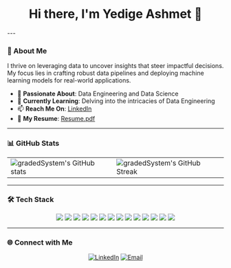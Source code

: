 <h1 align="center">Hi there, I'm Yedige Ashmet 👋</h1>
---

### 👋 About Me

I thrive on leveraging data to uncover insights that steer impactful decisions. My focus lies in crafting robust data pipelines and deploying machine learning models for real-world applications.

- 👀 **Passionate About**: Data Engineering and Data Science
- 🌱 **Currently Learning**: Delving into the intricacies of Data Engineering
- 📫 **Reach Me On**: [LinkedIn](https://www.linkedin.com/in/yedige2000/)
- 📝 **My Resume**: [Resume.pdf](https://github.com/gradedSystem/gradedSystem/blob/main/Resume.pdf)

---

### 📊 GitHub Stats

<table align="center">
  <tr>
    <td>
      <img src="https://github-readme-stats.vercel.app/api?username=gradedSystem&show_icons=true&theme=radical" alt="gradedSystem's GitHub stats"/>
    </td>
    <td>
      <img src="https://github-readme-streak-stats.herokuapp.com/?user=gradedSystem&theme=radical" alt="gradedSystem's GitHub Streak"/>
    </td>
  </tr>
</table>

---

### 🛠️ Tech Stack

<p align="center">
  <img src="https://img.shields.io/badge/-Python-3776AB?style=flat&logo=python&logoColor=white" />
  <img src="https://img.shields.io/badge/-SQL-336791?style=flat&logo=postgresql&logoColor=white" />
  <img src="https://img.shields.io/badge/-Apache%20Spark-E25A1C?style=flat&logo=apachespark&logoColor=white" />
  <img src="https://img.shields.io/badge/-Apache%20Kafka-231F20?style=flat&logo=apachekafka&logoColor=white" />
  <img src="https://img.shields.io/badge/-Airflow-017CEE?style=flat&logo=apacheairflow&logoColor=white" />
  <img src="https://img.shields.io/badge/-Docker-2496ED?style=flat&logo=docker&logoColor=white" />
  <img src="https://img.shields.io/badge/-Git-F05032?style=flat&logo=git&logoColor=white" />
  <img src="https://img.shields.io/badge/-AWS%20Glue-FF9900?style=flat&logo=amazon-aws&logoColor=white" />
  <img src="https://img.shields.io/badge/-AWS%20S3-569A31?style=flat&logo=amazon-aws&logoColor=white" />
  <img src="https://img.shields.io/badge/-BigQuery-4285F4?style=flat&logo=googlecloud&logoColor=white" />
  <img src="https://img.shields.io/badge/-Neo4j-008CC1?style=flat&logo=neo4j&logoColor=white" />
  <img src="https://img.shields.io/badge/-React-61DAFB?style=flat&logo=react&logoColor=white" />
  <img src="https://img.shields.io/badge/-TypeScript-3178C6?style=flat&logo=typescript&logoColor=white" />
  <img src="https://img.shields.io/badge/-Next.js-000000?style=flat&logo=nextdotjs&logoColor=white" />
</p>

---

### 🌐 Connect with Me

<p align="center">
  <a href="https://www.linkedin.com/in/yedige2000/"><img src="https://img.shields.io/badge/-LinkedIn-0A66C2?style=for-the-badge&logo=linkedin&logoColor=white" alt="LinkedIn"></a>
  <a href="mailto:yedigeaa@gmail.com"><img src="https://img.shields.io/badge/-Email-D14836?style=for-the-badge&logo=gmail&logoColor=white" alt="Email"></a>
</p>
